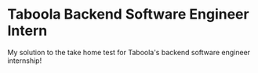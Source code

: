 # Taboola Backend Software Engineer Intern
My solution to the take home test for Taboola's backend software engineer internship!
